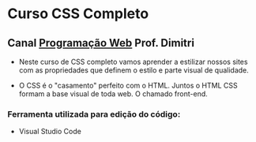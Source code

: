 # Curso CSS Completo
 
## Canal <a href="https://www.youtube.com/watch?v=HtVRRHoASes&list=PL2Fdisxwzt_f5C7Mv0kg1EAHhy2VJLf1c&index=1">Programação Web</a> Prof. Dimitri

* Neste curso de CSS completo vamos aprender a estilizar nossos sites com as propriedades que definem o estilo e parte visual de qualidade. 

* O CSS é o "casamento" perfeito com o HTML. Juntos o HTML CSS formam a base visual de toda web. O chamado front-end. 

### Ferramenta utilizada para edição do código:
* Visual Studio Code
